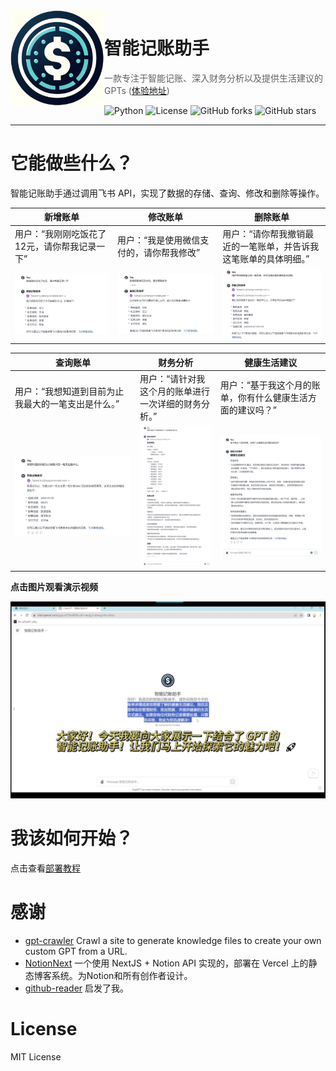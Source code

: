 <img width="150px" src="public/icon.png" align="left"/>

# 智能记账助手

> 一款专注于智能记账、深入财务分析以及提供生活建议的 GPTs ([体验地址](https://chat.openai.com/g/g-vG7XwEfNG-zhi-neng-ji-zhang-zhu-shou))

![Python](https://img.shields.io/badge/python-blue?logo=python&logoColor=white)
![License](https://img.shields.io/github/license/Reborn14/Intelligent-Accounting-Assistant?style=flat&color=green)
![GitHub forks](https://img.shields.io/github/forks/Reborn14/Intelligent-Accounting-Assistant?style=flat&color=c56cf0)
![GitHub stars](https://img.shields.io/github/stars/Reborn14/Intelligent-Accounting-Assistant?style=flat&color=fff200)
<hr/>

# 它能做些什么？

智能记账助手通过调用飞书 API，实现了数据的存储、查询、修改和删除等操作。

| 新增账单                                     | 修改账单                                 | 删除账单                                                     |
| -------------------------------------------- | ---------------------------------------- | ------------------------------------------------------------ |
| 用户：“我刚刚吃饭花了12元，请你帮我记录一下” | 用户：“我是使用微信支付的，请你帮我修改” | 用户：“请你帮我撤销最近的一笔账单，并告诉我这笔账单的具体明细。” |
| <img src="public\新增账单.jpg"/>             | ![修改账单](./public/修改账单.jpg)       | ![删除账单](./public/删除账单.jpg)                           |

| 查询账单                                           | 财务分析                                             | 健康生活建议                                               |
| -------------------------------------------------- | ---------------------------------------------------- | ---------------------------------------------------------- |
| 用户：“我想知道到目前为止我最大的一笔支出是什么。” | 用户：“请针对我这个月的账单进行一次详细的财务分析。” | 用户：“基于我这个月的账单，你有什么健康生活方面的建议吗？” |
| ![查询账单](./public/查询账单.jpg)                 | ![财务分析](./public/财务分析.jpg)                   | ![健康生活建议](./public/健康生活建议.jpg)                 |

<p><b>点击图片观看演示视频</b></p>
<div align="center">
<a href="https://www.bilibili.com/video/BV1zC4y1X7N9/"><img src="public\封面.jpg" alt=""></a>
</div>

# 我该如何开始？

点击查看[部署教程](Deployment-Tutorial.md)

# 感谢

- [gpt-crawler](https://github.com/BuilderIO/gpt-crawler) Crawl a site to generate knowledge files to create your own custom GPT from a URL.
- [NotionNext](https://github.com/tangly1024/NotionNext) 一个使用 NextJS + Notion API 实现的，部署在 Vercel 上的静态博客系统。为Notion和所有创作者设计。
- [github-reader](https://github.com/sdaaron/github-reader) 启发了我。
# License

MIT License

